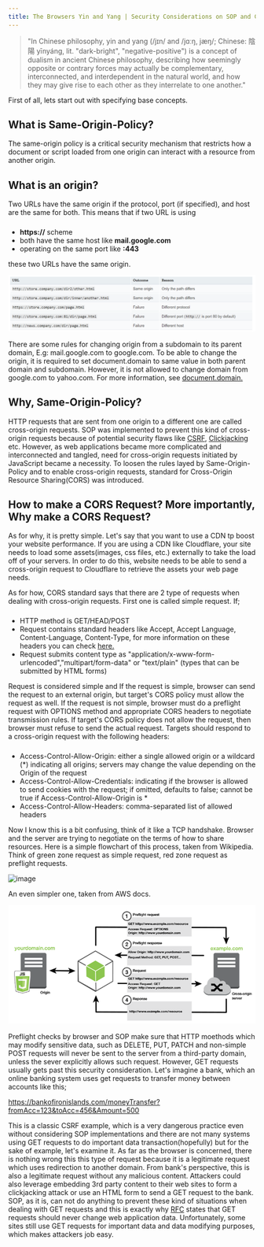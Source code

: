 ```yaml
---
title: The Browsers Yin and Yang | Security Considerations on SOP and CORS
---
```


>"In Chinese philosophy, yin and yang (/jɪn/ and /jɑːŋ, jæŋ/; Chinese: 陰陽 yīnyáng, lit. "dark-bright", "negative-positive") is a concept of dualism in ancient Chinese philosophy, describing how seemingly opposite or contrary forces may actually be complementary, interconnected, and interdependent in the natural world, and how they may give rise to each other as they interrelate to one another."



First of all, lets start out with specifying base concepts.


## What is Same-Origin-Policy?

The same-origin policy is a critical security mechanism that restricts how a document or script loaded from one origin can interact with a resource from another origin.



## What is an origin?

Two URLs have the same origin if the protocol, port (if specified), and host are the same for both. This means that if two URL is using
###
- **https://** scheme
- both have the same host like **mail.google.com**
- operating on the same port like **:443** 

these two URLs have the same origin. 


![image](/img/origins.png)

There are some rules for changing origin from a subdomain to its parent domain, E.g: mail.google.com to google.com. To be able to change the origin, it is required to set document.domain to same value in both parent domain and subdomain. However, it is not allowed to change domain from google.com to yahoo.com. For more information, see [document.domain.](https://developer.mozilla.org/en-US/docs/Web/API/Document/domain)


## Why, Same-Origin-Policy?

HTTP requests that are sent from one origin to a different one are called cross-origin requests. SOP was implemented to prevent this kind of cross-origin requests because of potential security flaws like [CSRF](https://www.owasp.org/index.php/Cross-Site_Request_Forgery_(CSRF)), [Clickjacking](https://www.owasp.org/index.php/Clickjacking) etc. However, as web applications became more complicated and interconnected and tangled, need for cross-origin requests initiated by JavaScript became a necessity. To loosen the rules layed by Same-Origin-Policy and to enable cross-origin requests, standard for Cross-Origin Resource Sharing(CORS) was introduced.

## How to make a CORS Request? More importantly, Why make a CORS Request?

As for why, it is pretty simple. Let's say that you want to use a CDN tp boost your website performance. If you are using a CDN like Cloudflare, your site needs to load some assets(images, css files, etc.) externally to take the load off of your servers. In order to do this, website needs to be able to send a cross-origin request to Cloudflare to retrieve the assets your web page needs.


As for how, CORS standard says that there are 2 type of requests when dealing with cross-origin requests. First one is called simple request. If;

###
- HTTP method is GET/HEAD/POST
- Request contains standard headers like Accept, Accept Language, Content-Language, Content-Type, for more information on these headers you can check [here.](https://fetch.spec.whatwg.org/#cors-safelisted-request-header)
- Request submits content type as "application/x-www-form-urlencoded","multipart/form-data" or "text/plain" (types that can be submitted by HTML forms)

Request is considered simple and If the request is simple, browser can send the request to an external origin, but target's CORS policy must allow the request as well. If the request is not simple, browser must do a preflight request with OPTIONS method and appropriate CORS headers to negotiate transmission rules. If target's CORS policy does not allow the request, then browser must refuse to send the actual request. Targets should respond to a cross-origin request with the following headers:

###
- Access-Control-Allow-Origin: either a single allowed origin or a wildcard (*) indicating all origins; servers may change the value depending on the Origin of the request
- Access-Control-Allow-Credentials: indicating if the browser is allowed to send cookies with the request; if omitted, defaults to false; cannot be true if Access-Control-Allow-Origin is *
- Access-Control-Allow-Headers: comma-separated list of allowed headers

Now I know this is a bit confusing, think of it like a TCP handshake. Browser and the server are trying to negotiate on the terms of how to share resources. Here is a simple flowchart of this process, taken from Wikipedia. Think of green zone request as simple request, red zone request as preflight requests.

![image](/img/simple-preflight-requests.svg)


An even simpler one, taken from AWS docs.

![image](/img/cors-simple-request.png)

Preflight checks by browser and SOP make sure that HTTP moethods which may modify sensitive data, such as DELETE, PUT, PATCH and non-simple POST requests will never be sent to the server from a third-party domain, unless the sever explicitly allows such request. However, GET requests usually gets past this security consideration. Let's imagine a bank, which an online banking system uses get requests to transfer money between accounts like this;

https://bankofironislands.com/moneyTransfer?fromAcc=123&toAcc=456&Amount=500

This is a classic CSRF example, which is a very dangerous practice even without considering SOP implementations and there are not many systems using GET requests to do important data transaction(hopefully) but for the sake of example, let's examine it. As far as the browser is concerned, there is nothing wrong this this type of request because it is a legitimate request which uses redirection to another domain. From bank's perspective, this is also a legitimate request without any malicious content. Attackers could also leverage embedding 3rd party content to their web sites to form a clickjacking attack or use an HTML form to send a GET request to the bank. SOP, as it is, can not do anything to prevent these kind of situations when dealing with GET requests and this is exactly why [RFC](https://tools.ietf.org/html/rfc7231#section-4.2.1) states that GET requests should never change web application data. Unfortunately, some sites still use GET requests for important data and data modifying purposes, which makes attackers job easy.
